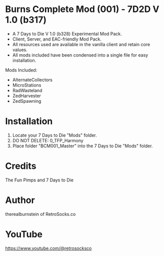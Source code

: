 # Burns Complete Mod (001) - 7D2D V 1.0 (b317)

* A 7 Days to Die V 1.0 (b328) Experimental Mod Pack.
* Client, Server, and EAC-friendly Mod Pack.
* All resources used are available in the vanilla client and retain core values.
* All mods included have been condensed into a single file for easy installation.

Mods Included:
* AlternateCollectors
* MicroStations
* RadWasteland
* ZedHarvester
* ZedSpawning

# Installation
1.  Locate your 7 Days to Die "Mods" folder.
2.  DO NOT DELETE: 0_TFP_Harmony
3.  Place folder "BCM001_Master" into the 7 Days to Die "Mods" folder.

# Credits
The Fun Pimps and 7 Days to Die

# Author
therealburnstein of RetroSocks.co

# YouTube
https://www.youtube.com/@retrosocksco

